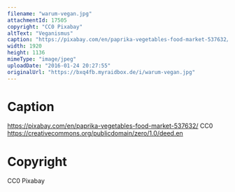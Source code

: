 ```yaml
---
filename: "warum-vegan.jpg"
attachmentId: 17505
copyright: "CC0 Pixabay"
altText: "Veganismus"
caption: "https://pixabay.com/en/paprika-vegetables-food-market-537632/ CC0 https://creativecommons.org/publicdomain/zero/1.0/deed.en"
width: 1920
height: 1136
mimeType: "image/jpeg"
uploadDate: "2016-01-24 20:27:55"
originalUrl: "https://bxq4fb.myraidbox.de/i/warum-vegan.jpg"
---
```


# Caption

https://pixabay.com/en/paprika-vegetables-food-market-537632/ CC0 https://creativecommons.org/publicdomain/zero/1.0/deed.en

# Copyright

CC0 Pixabay
